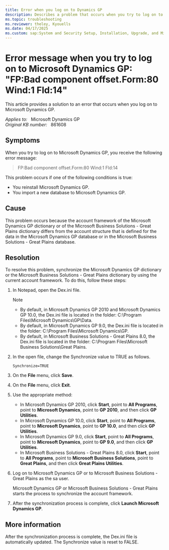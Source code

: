 ```yaml
---
title: Error when you log on to Dynamics GP
description: Describes a problem that occurs when you try to log on to Microsoft Dynamics GP. A resolution is provided.
ms.topic: troubleshooting
ms.reviewer: theley, Kyouells
ms.date: 04/17/2025
ms.custom: sap:System and Security Setup, Installation, Upgrade, and Migrations
---
```

# Error message when you try to log on to Microsoft Dynamics GP: "FP:Bad component offset.Form:80 Wind:1 Fld:14"

This article provides a solution to an error that occurs when you log on to Microsoft Dynamics GP.

_Applies to:_ &nbsp; Microsoft Dynamics GP  
_Original KB number:_ &nbsp; 861608

## Symptoms

When you try to log on to Microsoft Dynamics GP, you receive the following error message:

> FP:Bad component offset.Form:80 Wind:1 Fld:14

This problem occurs if one of the following conditions is true:

- You reinstall Microsoft Dynamics GP.
- You import a new database to Microsoft Dynamics GP.

## Cause

This problem occurs because the account framework of the Microsoft Dynamics GP dictionary or of the Microsoft Business Solutions - Great Plains dictionary differs from the account structure that is defined for the data in the Microsoft Dynamics GP database or in the Microsoft Business Solutions - Great Plains database.

## Resolution

To resolve this problem, synchronize the Microsoft Dynamics GP dictionary or the Microsoft Business Solutions - Great Plains dictionary by using the current account framework. To do this, follow these steps:

1. In Notepad, open the Dex.ini file.

    > [!NOTE]
    >
    > - By default, in Microsoft Dynamics GP 2010 and Microsoft Dynamics GP 10.0, the Dex.ini file is located in the folder: C:\\Program Files\\Microsoft Dynamics\\GP\\Data.
    > - By default, in Microsoft Dynamics GP 9.0, the Dex.ini file is located in the folder: C:\\Program Files\\Microsoft Dynamics\\GP.
    > - By default, in Microsoft Business Solutions - Great Plains 8.0, the Dex.ini file is located in the folder: C:\\Program Files\\Microsoft Business Solutions\\Great Plains.

2. In the open file, change the Synchronize value to TRUE as follows.

    `Synchronize=TRUE`

3. On the **File** menu, click **Save**.
4. On the **File** menu, click **Exit**.
5. Use the appropriate method:
   - In Microsoft Dynamics GP 2010, click **Start**, point to **All Programs**, point to **Microsoft Dynamics**, point to **GP 2010**, and then click **GP Utilities**.
   - In Microsoft Dynamics GP 10.0, click **Start**, point to **All Programs**, point to **Microsoft Dynamics**, point to **GP 10.0**, and then click **GP Utilities**.
   - In Microsoft Dynamics GP 9.0, click **Start**, point to **All Programs**, point to **Microsoft Dynamics**, point to **GP 9.0**, and then click **GP Utilities**.
   - In Microsoft Business Solutions - Great Plains 8.0, click **Start**, point to **All Programs**, point to **Microsoft Business Solutions**, point to **Great Plains**, and then click **Great Plains Utilities**.

6. Log on to Microsoft Dynamics GP or to Microsoft Business Solutions - Great Plains as the sa user.

    Microsoft Dynamics GP or Microsoft Business Solutions - Great Plains starts the process to synchronize the account framework.

7. After the synchronization process is complete, click **Launch Microsoft Dynamics GP**.

## More information

After the synchronization process is complete, the Dex.ini file is automatically updated. The Synchronize value is reset to FALSE.
